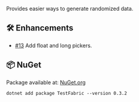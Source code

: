 Provides easier ways to generate randomized data.

## 🛠 Enhancements

- [#13](https://github.com/zhofre/test-fabric/issues/13) Add float and long pickers.

## 📦 NuGet

Package available at: [NuGet.org](https://www.nuget.org/packages/TestFabric)

```
dotnet add package TestFabric --version 0.3.2
```
